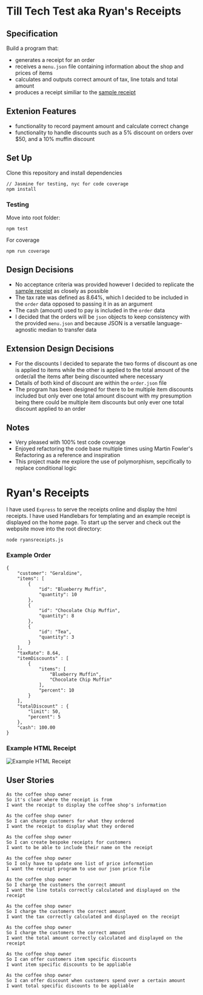 # Till Tech Test aka Ryan's Receipts

## Specification

Build a program that:
- generates a receipt for an order 
- receives a `menu.json` file containing information about the shop and prices of items 
- calculates and outputs correct amount of tax, line totals and total amount
- produces a receipt similiar to the [sample receipt](public/img/receipt.jpg)

## Extenion Features

- functionality to record payment amount and calculate correct change
- functionality to handle discounts such as a 5% discount on orders over $50, and a 10% muffin discount

## Set Up

Clone this repository and install dependencies 
```
// Jasmine for testing, nyc for code coverage
npm install
```

### Testing

Move into root folder:
```
npm test
```
For coverage 
```
npm run coverage
```

## Design Decisions

- No acceptance criteria was provided however I decided to replicate the [sample receipt](public/img/receipt.jpg) as closely as possible
- The tax rate was defined as 8.64%, which I decided to be included in the `order` data opposed to passing it in as an argument
- The cash (amount) used to pay is included in the `order` data
- I decided that the orders will be `json` objects to keep consistency with the provided `menu.json` and because JSON is a versatile language-agnostic median to transfer data

## Extension Design Decisions

- For the discounts I decided to separate the two forms of discount as one is applied to items while the other is applied to the total amount of the order/all the items after being discounted where necessary
- Details of both kind of discount are within the `order.json` file 
- The program has been designed for there to be multiple item discounts included but only ever one total amount discount with my presumption being there could be multiple item discounts but only ever one total discount applied to an order

## Notes
- Very pleased with 100% test code coverage
- Enjoyed refactoring the code base multiple times using Martin Fowler's Refactoring as a reference and inspiration
- This project made me explore the use of polymorphism, sepcifically to replace conditional logic 

# Ryan's Receipts
I have used `Express` to serve the receipts online and display the html receipts. I have used Handlebars for templating and an example receipt is displayed on the home page. To start up the server and check out the webpsite move into the root directory:
```
node ryansreceipts.js
```

### Example Order

```
{
    "customer": "Geraldine",
    "items": [
        {
            "id": "Blueberry Muffin",
            "quantity": 10 
        },
        {
            "id": "Chocolate Chip Muffin",
            "quantity": 8
        },
        {
            "id": "Tea",
            "quantity": 3
        }
    ],
    "taxRate": 8.64,
    "itemDiscounts" : [
        {
            "items": [
                "Blueberry Muffin",
                "Chocolate Chip Muffin"
            ],
            "percent": 10
        }
    ],
    "totalDiscount" : {
        "limit": 50,
        "percent": 5
    },
    "cash": 100.00
}
```
### Example HTML Receipt
![Example HTML Receipt](https://raw.githubusercontent.com/rjkviegas/till-tech-test/main/public/img/htmlexamplereceipt.PNG)

## User Stories
```
As the coffee shop owner
So it's clear where the receipt is from
I want the receipt to display the coffee shop's information

As the coffee shop owner
So I can charge customers for what they ordered
I want the receipt to display what they ordered

As the coffee shop owner
So I can create bespoke receipts for customers
I want to be able to include their name on the receipt

As the coffee shop owner
So I only have to update one list of price information
I want the receipt program to use our json price file

As the coffee shop owner
So I charge the customers the correct amount
I want the line totals correctly calculated and displayed on the receipt

As the coffee shop owner
So I charge the customers the correct amount
I want the tax correctly calculated and displayed on the receipt

As the coffee shop owner
So I charge the customers the correct amount
I want the total amount correctly calculated and displayed on the receipt

As the coffee shop owner
So I can offer customers item specific discounts
I want item specific discounts to be appliable

As the coffee shop owner
So I can offer discount when customers spend over a certain amount
I want total specific discounts to be appliable
```
